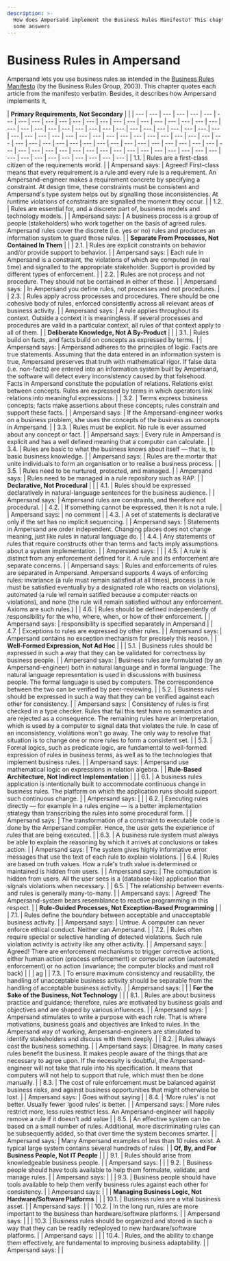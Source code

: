 ```yaml
---
description: >-
  How does Ampersand implement the Business Rules Manifesto? This chapter has
  some answers
---
```


# Business Rules in Ampersand

Ampersand lets you use business rules as intended in the [Business Rules Manifesto](http://www.businessrulesgroup.org/brmanifesto/BRManifesto.pdf) \(by the Business Rules Group, 2003\). This chapter quotes each article from the manifesto verbatim. Besides, it describes how Ampersand implements it,

| **Primary Requirements, Not Secondary** |  |
| --- | --- | --- | --- | --- | --- | --- | --- | --- | --- | --- | --- | --- | --- | --- | --- | --- | --- | --- | --- | --- | --- | --- | --- | --- | --- | --- | --- | --- | --- | --- | --- | --- | --- | --- | --- | --- | --- | --- | --- | --- | --- | --- | --- | --- | --- | --- | --- | --- | --- | --- | --- | --- | --- | --- | --- | --- | --- | --- | --- | --- | --- | --- | --- | --- | --- | --- | --- | --- | --- | --- | --- | --- | --- | --- | --- | --- | --- | --- | --- | --- | --- | --- | --- | --- | --- | --- | --- | --- | --- | --- | --- | --- | --- |
| 1.1. | Rules are a first-class citizen of the requirements world. |
| Ampersand says: | Agreed! First-class means that every requirement is a rule and every rule is a requirement. An Ampersand-engineer makes a requirement concrete by specifying a constraint. At design time, these constraints must be consistent and Ampersand's type system helps out by signalling those inconsistencies. At runtime violations of constraints are signalled the moment they occur. |
| 1.2. | Rules are essential for, and a discrete part of, business models and technology models. |
| Ampersand says: | A business process is a group of people \(stakeholders\) who work together on the basis of agreed rules. Ampersand rules cover the discrete \(i.e. yes or no\) rules and produces an information system to guard those rules. |
| **Separate From Processes, Not Contained In Them** |  |
| 2.1. | Rules are explicit constraints on behavior and/or provide support to behavior. |
| Ampersand says: | Each rule in Ampersand is a constraint, the violations of which are computed \(in real time\) and signalled to the appropriate stakeholder. Support is provided by different types of enforcement. |
| 2.2. | Rules are not process and not procedure.  They should not be contained in either of these. |
| Ampersand says: | In Ampersand you define rules, not processes and not procedures. |
| 2.3. | Rules apply across processes and procedures.  There should be one cohesive body of rules, enforced consistently across all relevant areas of business activity. |
| Ampersand says: | A rule applies throughout its context. Outside a context it is meaningless. If several processes and procedures are valid in a particular context, all rules of that context apply to all of them. |
| **Deliberate Knowledge, Not A By-Product** |  |
| 3.1. | Rules build on facts, and facts build on concepts as expressed by terms. |
| Ampersand says: | Ampersand adheres to the principles of logic. Facts are true statements. Assuming that the data entered in an information system is true, Ampersand preserves that truth with mathematical rigor. If false data \(i.e. non-facts\) are entered into an information system built by Ampersand, the software will detect every inconsistency caused by that falsehood. Facts in Ampersand constitute the population of relations. Relations exist between concepts. Rules are expressed by terms in which operators link relations into meaningful expressions. |
| 3.2. | Terms express business concepts; facts make assertions about these concepts; rules constrain and support these facts. |
| Ampersand says: | If the Ampersand-engineer works on a business problem, she uses the concepts of the business as concepts in Ampersand. |
| 3.3. | Rules must be explicit.  No rule is ever assumed about any concept or fact. |
| Ampersand says: | Every rule in Ampersand is explicit and has a well defined meaning that a computer can calculate. |
| 3.4. | Rules are basic to what the business knows about itself — that is, to basic business knowledge. |
| Ampersand says: | Rules are the mortar that unite individuals to form an organisation or to realise a business process.  |
| 3.5. | Rules need to be nurtured, protected, and managed. |
| Ampersand says: | Rules need to be managed in a rule repository such as RAP. |
| **Declarative, Not Procedural** |  |
| 4.1. | Rules should be expressed declaratively in natural-language sentences for the business audience. |
| Ampersand says: | Ampersand rules are constraints, and therefore not procedural. |
| 4.2. | If something cannot be expressed, then it is not a rule. |
| Ampersand says: | no comment |
| 4.3. | A set of statements is declarative only if the set has no implicit sequencing. |
| Ampersand says: | Statements in Ampersand are order independent. Changing places does not change meaning, just like rules in natural language do. |
| 4.4. | Any statements of rules that require constructs other than terms and facts imply assumptions about a system implementation. |
| Ampersand says: |  |
| 4.5. | A rule is distinct from any enforcement defined for it.  A rule and its enforcement are separate concerns. |
| Ampersand says: | Rules and enforcements of rules are separated in Ampersand. Ampersand supports 4 ways of enforcing rules: invariance \(a rule must remain satisfied at all times\), process \(a rule must be satisfied eventually by a designated role who reacts on violations\), automated \(a rule wil remain satified because a computer reacts on violations\), and none \(the rule will remain satisfied without any enforcement. Axioms are such rules.\) |
| 4.6. | Rules should be defined independently of responsibility for the who, where, when, or how of their enforcement. |
| Ampersand says: | responsibility is specified separately in Ampersand |
| 4.7. | Exceptions to rules are expressed by other rules. |
| Ampersand says: | Ampersand contains no exception mechanism for precisely this reason. |
| **Well-Formed Expression, Not Ad Hoc** |  |
| 5.1. | Business rules should be expressed in such a way that they can be validated for correctness by business people. |
| Ampersand says: | Business rules are formulated \(by an Ampersand-engineer\) both in natural language and in formal language. The natural language representation is used in discussions with business people. The formal language is used by computers. The correspondence between the two can be verified by peer-reviewing. |
| 5.2. | Business rules should be expressed in such a way that they can be verified against each other for consistency. |
| Ampersand says: | Consistency of rules is first checked in a type checker. Rules that fail this test have no semantics and are rejected as a consequence. The remaining rules have an interpretation, which is used by a computer to signal data that violates the rule. In case of an inconsistency,  violations won't go away. The only way to resolve that situation is to change one or more rules to form a consistent set.  |
| 5.3. | Formal logics, such as predicate logic, are fundamental to well-formed expression of rules in business terms, as well as to the technologies that implement business rules. |
| Ampersand says: | Ampersand use mathematical logic on expressions in relation algebra. |
| **Rule-Based Architecture, Not Indirect Implementation** |  |
| 6.1. | A business rules application is intentionally built to accommodate continuous change in business rules.  The platform on which the application runs should support such continuous change. |
| Ampersand says: |  |
| 6.2. | Executing rules directly — for example in a rules engine — is a better implementation strategy than transcribing the rules into some procedural form. |
| Ampersand says: | The transformation of a constraint to executable code is done by the Ampersand compiler. Hence, the user gets the experience of rules that are being executed. |
| 6.3. | A business rule system must always be able to explain the reasoning by which it arrives at conclusions or takes action. |
| Ampersand says: | The system gives highly informative error messages that use the text of each rule to explain violations. |
| 6.4. | Rules are based on truth values.  How a rule's truth value is determined or maintained is hidden from users. |
| Ampersand says: | The computation is hidden from users. All the user sees is a \(database-like\) application that signals violations when necessary. |
| 6.5. | The relationship between events and rules is generally many-to-many. |
| Ampersand says: | Agreed! The Ampersand-system bears resemblance to reactive programming in this respect. |
| **Rule-Guided Processes, Not Exception-Based Programming** |  |
| 7.1. | Rules define the boundary between acceptable and unacceptable business activity. |
| Ampersand says: | Untrue. A computer can never enforce ethical conduct. Neither can Ampersand. |
| 7.2. | Rules often require special or selective handling of detected violations.  Such rule violation activity is activity like any other activity. |
| Ampersand says: | Agreed! There are enforcement mechanisms to trigger corrective actions, either human action \(process enforcement\) or computer action \(automated enforcement\) or no action \(invariance; the computer blocks and must roll back\) |
|  | ag |
| 7.3. | To ensure maximum consistency and reusability, the handling of unacceptable business activity should be separable from the handling of acceptable business activity. |
| Ampersand says: |  |
| **For the Sake of the Business, Not Technology** |  |
| 8.1. | Rules are about business practice and guidance; therefore, rules are motivated by business goals and objectives and are shaped by various influences. |
| Ampersand says: | Ampersand stimulates to write a purpose with each rule. That is where motivations, business goals and objectives are linked to rules. In the Ampersand way of working, Ampersand-engineers are stimulated to identify stakeholders and discuss with them deeply. |
| 8.2. | Rules always cost the business something. |
| Ampersand says: | Disagree. In many cases rules benefit the business. It makes people aware of the things that are necessary to agree upon. If the necessity is doubtful, the Ampersand-engineer will not take that rule into his specification. It means that computers will not help to support that rule, which must then be done manually. |
| 8.3. | The cost of rule enforcement must be balanced against business risks, and against business opportunities that might otherwise be lost. |
| Ampersand says: | Goes without saying |
| 8.4. | ‘More rules’ is not better.  Usually fewer ‘good rules’ is better. |
| Ampersand says: | More rules restrict more, less rules restrict less. An Ampersand-engineer will happily remove a rule if it doesn't add value |
| 8.5. | An effective system can be based on a small number of rules.  Additional, more discriminating rules can be subsequently added, so that over time the system becomes smarter. |
| Ampersand says: | Many Ampersand examples of less than 10 rules exist. A typical large system contains several hundreds of rules. |
| **Of, By, and For Business People, Not IT People** |  |
| 9.1. | Rules should arise from knowledgeable business people. |
| Ampersand says: |  |
| 9.2. | Business people should have tools available to help them formulate, validate, and manage rules. |
| Ampersand says: |  |
| 9.3. | Business people should have tools available to help them verify business rules against each other for consistency. |
| Ampersand says: |  |
| **Managing Business Logic, Not Hardware/Software Platforms** |  |
| 10.1. | Business rules are a vital business asset. |
| Ampersand says: |  |
| 10.2. | In the long run, rules are more important to the business than hardware/software platforms. |
| Ampersand says: |  |
| 10.3. | Business rules should be organized and stored in such a way that they can be readily redeployed to new hardware/software platforms. |
| Ampersand says: |  |
| 10.4. | Rules, and the ability to change them effectively, are fundamental to improving business adaptability. |
| Ampersand says: |  |

